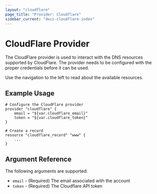 ```yaml
---
layout: "cloudflare"
page_title: "Provider: Cloudflare"
sidebar_current: "docs-cloudflare-index"
---
```


# CloudFlare Provider

The CloudFlare provider is used to interact with the
DNS resources supported by CloudFlare. The provider needs to be configured
with the proper credentials before it can be used.

Use the navigation to the left to read about the available resources.

## Example Usage

```
# Configure the CloudFlare provider
provider "cloudflare" {
    email = "${var.cloudflare_email}"
    token = "${var.cloudflare_token}"
}

# Create a record
resource "cloudflare_record" "www" {
    ...
}
```

## Argument Reference

The following arguments are supported:

* `email` - (Required) The email associated with the account
* `token` - (Required) The Cloudflare API token


